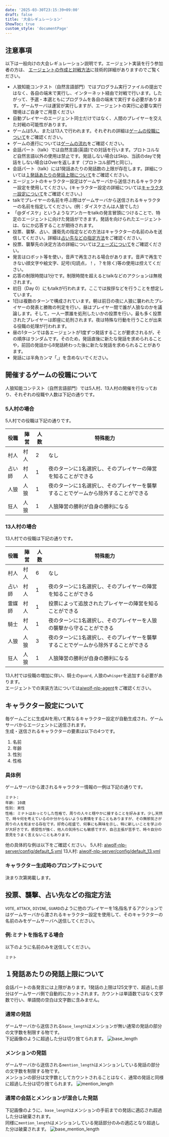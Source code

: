 ```yaml
---
date: '2025-03-30T23:15:39+09:00'
draft: false
title: '大会レギュレーション'
ShowToc: true
custom_style: 'documentPage'
---
```


## 注意事項

以下は一般向けの大会レギュレーション説明です。エージェント実装を行う参加者の方は、 [エージェントの作成と対戦方法](/menu/INLG_2025/agent)に技術的詳細がありますのでご覧ください。

- 人狼知能コンテスト（自然言語部門）ではプログラム実行ファイルの提出ではなく、各自の端末で実行し、インターネット経由で対戦で行います。したがって、予選・本選ともにプログラムを各自の端末で実行する必要があります。ゲームサーバは運営が実行しますが、エージェントの実行に必要な実行環境はご自身でご用意ください
- 自動プレイヤーのエージェント同士だけではなく、人間のプレイヤーを交えた対戦の可能性があります。
- ゲームは5人、または13人で行われます。それぞれの詳細は[ゲームの役職について](#開催するゲームの役職について)をご確認ください。
- ゲームの進行については[ゲームの流れ](https://github.com/aiwolfdial/aiwolf-nlp-server/blob/main/doc/ja/logic.md#ゲームの流れ)をご確認ください。
- 会話パート（talk）では自然言語(英語)での対話を行います。プロトコルなど自然言語以外の使用は禁止です。発話しない場合はSkip、当該のdayで発話をしない場合はOverを返します（プロトコル部門と同じ）。
- 会話パート（talk）には1発話あたりの発話数の上限が存在します。詳細については[１発話あたりの発話上限について](#１発話あたりの発話上限について)をご確認ください。
- エージェントのキャラクター設定はゲームサーバから送信されるキャラクター設定を使用してください。(キャラクター設定の詳細については[キャラクター設定について](#キャラクター設定について)をご確認ください。)
- talkでプレイヤーの名前を呼ぶ際はゲームサーバから送信されるキャラクターの名前を指定してください。(例：ダイスケさんは人狼でした)
- 「@ダイスケ」というようなアンカーをtalkの発言冒頭につけることで、特定のエージェントに向けた発話ができます。発話を向けられたエージェントは、なにか応答することが期待されます。
- 投票、襲撃、占い、護衛先の指定などの方法はキャラクターの名前のみを送信してください。詳細は[占い先などの指定方法](#投票襲撃占い先などの指定方法)をご確認ください。
- 投票、襲撃先の決定方法の詳細については[フェーズについて](https://github.com/aiwolfdial/aiwolf-nlp-server/blob/main/doc/ja/logic.md#フェーズについて)をご確認ください。
- 発言はロボット等を使い，音声で再生される場合があります。音声で再生できない顔文字や絵文字、記号(句読点，！，？を除く)等の使用は控えてください。
- 応答の制限時間は1分です。制限時間を超えるとtalkなどのアクションは無視されます。
- 初日（Day 0）にもtalkが行われます。ここでは挨拶などを行うことを想定しています。
- 1日は複数のターンで構成されています。朝は前日の夜に人狼に襲われたプレイヤーの発表と勝敗の判定を行い，昼はプレイヤー間で誰が人狼なのかを議論します。そして，一人一票誰を処刑したいかの投票を行い，最も多く投票されたプレイヤーは即座に処刑されます。夜は特殊な行動を行うことが出来る役職の処理が行われます。
- 昼の1ターンでは各エージェントが1度ずつ発話することが要求されるが，その順序はランダムです。そのため，発話直後に新たな発話を求められることや，前回の発話から8発話終わった後に新たな発話を求められることがあります。
- 発話には半角カンマ「,」を含めないでください。

## 開催するゲームの役職について

人狼知能コンテスト（自然言語部門）では5人村、13人村の開催を行なっており、それぞれの役職や人数は下記の通りです。

### 5人村の場合

5人村での役職は下記の通りです。

| 役職   | 陣営 | 人数 | 特殊能力                                                                            |
| ------ | ---- | ---- | ----------------------------------------------------------------------------------- |
| 村人   | 村人 | 2    | なし                                                                                |
| 占い師 | 村人 | 1    | 夜のターンに1名選択し、そのプレイヤーの陣営を知ることができる                       |
| 人狼   | 人狼 | 1    | 夜のターンに1名選択し、そのプレイヤーを襲撃することでゲームから除外することができる |
| 狂人   | 人狼 | 1    | 人狼陣営の勝利が自身の勝利になる                                                    |

### 13人村の場合

13人村での役職は下記の通りです。

| 役職   | 陣営 | 人数 | 特殊能力                                                                            |
| ------ | ---- | ---- | ----------------------------------------------------------------------------------- |
| 村人   | 村人 | 6    | なし                                                                                |
| 占い師 | 村人 | 1    | 夜のターンに1名選択し、そのプレイヤーの陣営を知ることができる                       |
| 霊媒師 | 村人 | 1    | 投票によって追放されたプレイヤーの陣営を知ることができる                            |
| 騎士   | 村人 | 1    | 夜のターンに1名選択し、そのプレイヤーを人狼の襲撃から守ることができる               |
| 人狼   | 人狼 | 3    | 夜のターンに1名選択し、そのプレイヤーを襲撃することでゲームから除外することができる |
| 狂人   | 人狼 | 1    | 人狼陣営の勝利が自身の勝利になる                                                    |

13人村では役職の増加に伴い、騎士の`guard`, 人狼の`whisper`を追加する必要があります。\
エージェントでの実装方法については[aiwolf-nlp-agent](https://github.com/aiwolfdial/aiwolf-nlp-agent?tab=readme-ov-file#エージェントのカスタマイズ方法)をご確認ください。

## キャラクター設定について

毎ゲームごとに生成AIを用いて異なるキャラクター設定が自動生成され、ゲームサーバからエージェントに送信されます。\
生成・送信されるキャラクターの要素は以下の4つです。

1. 名前
1. 年齢
1. 性別
1. 性格

### 具体例

ゲームサーバから渡されるキャラクター情報の一例は下記の通りです。

```text
ミナト:
年齢: 10歳
性別: 男性
性格: ミナトはおっとりした性格で、周りの人々と穏やかに接することを好みます。少し天然で、時々何を考えているのか分からないような表情をすることもありますが、その無邪気さが周りの人を和ませる存在です。好奇心旺盛で、何事にも興味を示し、特に新しいことを学ぶのが大好きです。感受性が強く、他人の気持ちにも敏感ですが、自己主張が苦手で、時々自分の意見をうまく言えないこともあります。
```

他の具体的な例は以下をご確認ください。
5人村: [aiwolf-nlp-server/config/default_5.yml](https://github.com/aiwolfdial/aiwolf-nlp-server/blob/main/config/default_5.yml#L16)
13人村: [aiwolf-nlp-server/config/default_13.yml](https://github.com/aiwolfdial/aiwolf-nlp-server/blob/main/config/default_13.yml#L16)

### キャラクター生成時のプロンプトについて

決まり次第掲載します。

## 投票、襲撃、占い先などの指定方法

`VOTE`, `ATTACK`, `DIVINE`, `GUARD`のように他のプレイヤーを1名指名するアクションではゲームサーバから渡されるキャラクター設定を使用して、そのキャラクターの名前のみをゲームサーバへ送信してください。

### 例:ミナトを指名する場合

以下のように名前のみを送信してください。

```text
ミナト
```

## １発話あたりの発話上限について

会話パートの各発言には上限があります。1発話の上限は125文字で、超過した部分はゲームサーバ側で自動的にカットされます。カウントは単語数ではなく文字数で行い、単語間の空白は文字数に含みません。

### 通常の発話

ゲームサーバから送信される`base_length`はメンションが無い通常の発話の部分の文字数を制限する物です。\
下記画像のように超過した分は切り捨てられます。
![base_length](https://aiwolfdial.github.io/aiwolf-nlp/images/ja/base_length.png#center)

### メンションの発話

ゲームサーバから送信される`mention_length`はメンションしている発話の部分の文字数を制限する物です。\
メンションの部分は文字数としてカウントされることはなく、通常の発話と同様に超過した分は切り捨てられます。
![mention_length](https://aiwolfdial.github.io/aiwolf-nlp/images/ja/mention_length.png#center)

### 通常の会話とメンションが混合した発話

下記画像のように、`base_length`はメンションの手前までの発話に適応され超過した分は破棄されます。\
同様に`mention_length`はメンションしている発話部分のみの適応となり超過した分は破棄されます。
![base_mention_length](https://aiwolfdial.github.io/aiwolf-nlp/images/ja/base_mention_length.png#center)
